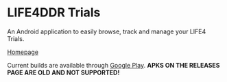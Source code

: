 # LIFE4DDR Trials
An Android application to easily browse, track and manage your LIFE4 Trials.

[Homepage](http://life4ddr.com)

Current builds are available through [Google Play](https://play.google.com/store/apps/details?id=com.perrigogames.life4trials&hl=en_US). 
**APKS ON THE RELEASES PAGE ARE OLD AND NOT SUPPORTED!**

